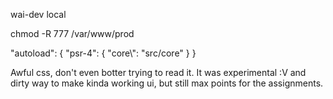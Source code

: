 wai-dev local

chmod -R 777 /var/www/prod

"autoload": {
"psr-4": {
"core\\": "src/core"
}
}

Awful css, don't even botter trying to read it. It was experimental :V and dirty way to make kinda working ui, but still max points for the assignments.

